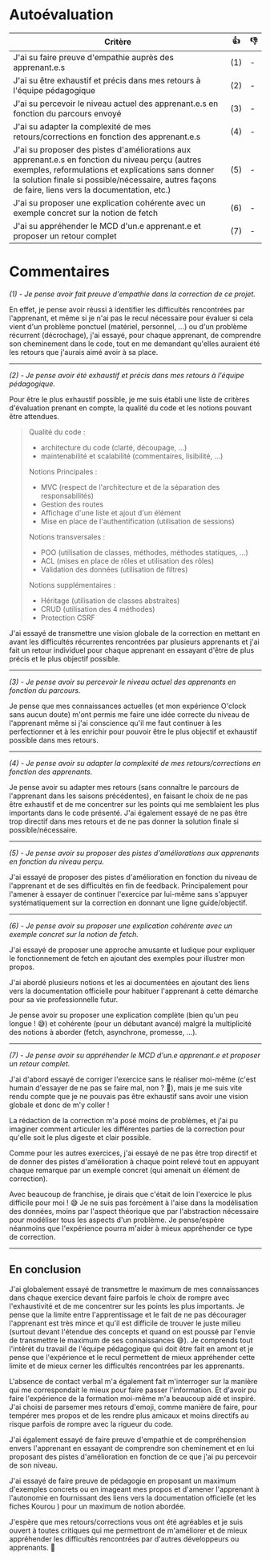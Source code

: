 # Autoévaluation

| Critère                                                                                                                                                                                                                                                      | 👍  | 👎  |
| ------------------------------------------------------------------------------------------------------------------------------------------------------------------------------------------------------------------------------------------------------------ | --- | --- |
| J'ai su faire preuve d'empathie auprès des apprenant.e.s                                                                                                                                                                                                     | (1) | -   |
| J'ai su être exhaustif et précis dans mes retours à l'équipe pédagogique                                                                                                                                                                                     | (2) | -   |
| J'ai su percevoir le niveau actuel des apprenant.e.s en fonction du parcours envoyé                                                                                                                                                                          | (3) | -   |
| J'ai su adapter la complexité de mes retours/corrections en fonction des apprenant.e.s                                                                                                                                                                       | (4) | -   |
| J'ai su proposer des pistes d'améliorations aux apprenant.e.s en fonction du niveau perçu (autres exemples, reformulations et explications sans donner la solution finale si possible/nécessaire, autres façons de faire, liens vers la documentation, etc.) | (5) | -   |
| J'ai su proposer une explication cohérente avec un exemple concret sur la notion de fetch                                                                                                                                                                    | (6) | -   |
| J'ai su appréhender le MCD d'un.e apprenant.e et proposer un retour complet                                                                                                                                                                                  | (7) | -   |

# Commentaires

_(1) - Je pense avoir fait preuve d'empathie dans la correction de ce projet._

En effet, je pense avoir réussi à identifier les difficultés rencontrées par l'apprenant, et même si je n'ai pas le recul nécessaire pour évaluer si cela vient d'un problème ponctuel (matériel, personnel, ...) ou d'un problème récurrent (décrochage), j'ai essayé, pour chaque apprenant, de comprendre son cheminement dans le code, tout en me demandant qu'elles auraient été les retours que j'aurais aimé avoir à sa place.

<hr>

_(2) - Je pense avoir été exhaustif et précis dans mes retours à l'équipe pédagogique._

Pour être le plus exhaustif possible, je me suis établi une liste de critères d'évaluation prenant en compte, la qualité du code et les notions pouvant être attendues.

> Qualité du code :
>
> - architecture du code (clarté, découpage, ...)
> - maintenabilité et scalabilité (commentaires, lisibilité, ...)
>
> Notions Principales :
>
> - MVC (respect de l'architecture et de la séparation des responsabilités)
> - Gestion des routes
> - Affichage d'une liste et ajout d'un élément
> - Mise en place de l'authentification (utilisation de sessions)
>
> Notions transversales :
>
> - POO (utilisation de classes, méthodes, méthodes statiques, ...)
> - ACL (mises en place de rôles et utilisation des rôles)
> - Validation des données (utilisation de filtres)
>
> Notions supplémentaires :
>
> - Héritage (utilisation de classes abstraites)
> - CRUD (utilisation des 4 méthodes)
> - Protection CSRF

J'ai essayé de transmettre une vision globale de la correction en mettant en avant les difficultés récurrentes rencontrées par plusieurs apprenants et j'ai fait un retour individuel pour chaque apprenant en essayant d'être de plus précis et le plus objectif possible.

<hr>

_(3) - Je pense avoir su percevoir le niveau actuel des apprenants en fonction du parcours._

Je pense que mes connaissances actuelles (et mon expérience O'clock sans aucun doute) m'ont permis me faire une idée correcte du niveau de l'apprenant même si j'ai conscience qu'il me faut continuer à les perfectionner et à les enrichir pour pouvoir être le plus objectif et exhaustif possible dans mes retours.

<hr>

_(4) - Je pense avoir su adapter la complexité de mes retours/corrections en fonction des apprenants._

Je pense avoir su adapter mes retours (sans connaître le parcours de l'apprenant dans les saisons précédentes), en faisant le choix de ne pas être exhaustif et de me concentrer sur les points qui me semblaient les plus importants dans le code présenté. J'ai également essayé de ne pas être trop directif dans mes retours et de ne pas donner la solution finale si possible/nécessaire.

<hr>

_(5) - Je pense avoir su proposer des pistes d'améliorations aux apprenants en fonction du niveau perçu._

J'ai essayé de proposer des pistes d'amélioration en fonction du niveau de l'apprenant et de ses difficultés en fin de feedback. Principalement pour l'amener à essayer de continuer l'exercice par lui-même sans s'appuyer systématiquement sur la correction en donnant une ligne guide/objectif.

<hr>

_(6) - Je pense avoir su proposer une explication cohérente avec un exemple concret sur la notion de fetch._

J'ai essayé de proposer une approche amusante et ludique pour expliquer le fonctionnement de fetch en ajoutant des exemples pour illustrer mon propos.

J'ai abordé plusieurs notions et les ai documentées en ajoutant des liens vers la documentation officielle pour habituer l'apprenant à cette démarche pour sa vie professionnelle futur.

Je pense avoir su proposer une explication complète (bien qu'un peu longue ! 😅) et cohérente (pour un débutant avancé) malgré la multiplicité des notions à aborder (fetch, asynchrone, promesse, ...).

<hr>

_(7) - Je pense avoir su appréhender le MCD d'un.e apprenant.e et proposer un retour complet._

J'ai d'abord essayé de corriger l'exercice sans le réaliser moi-même (c'est humain d'essayer de ne pas se faire mal, non ? 🤣), mais je me suis vite rendu compte que je ne pouvais pas être exhaustif sans avoir une vision globale et donc de m'y coller !

La rédaction de la correction m'a posé moins de problèmes, et j'ai pu imaginer comment articuler les différentes parties de la correction pour qu'elle soit le plus digeste et clair possible.

Comme pour les autres exercices, j'ai essayé de ne pas être trop directif et de donner des pistes d'amélioration à chaque point relevé tout en appuyant chaque remarque par un exemple concret (qui amenait un élément de correction).

Avec beaucoup de franchise, je dirais que c'était de loin l'exercice le plus difficile pour moi ! 😅
Je ne suis pas forcément à l'aise dans la modélisation des données, moins par l'aspect théorique que par l'abstraction nécessaire pour modéliser tous les aspects d'un problème. Je pense/espère néanmoins que l'expérience pourra m'aider à mieux appréhender ce type de correction.

<hr>

## En conclusion

J'ai globalement essayé de transmettre le maximum de mes connaissances dans chaque exercice devant faire parfois le choix de rompre avec l'exhaustivité et de me concentrer sur les points les plus importants. Je pense que la limite entre l'apprentissage et le fait de ne pas décourager l'apprenant est très mince et qu'il est difficile de trouver le juste milieu (surtout devant l'étendue des concepts et quand on est poussé par l'envie de transmettre le maximum de ses connaissances 😅). Je comprends tout l'intêrét du travail de l'équipe pédagogique qui doit être fait en amont et je pense que l'expérience et le recul permettent de mieux appréhender cette limite et de mieux cerner les difficultés rencontrées par les apprenants.

L'absence de contact verbal m'a également fait m'interroger sur la manière qui me correspondait le mieux pour faire passer l'information. Et d'avoir pu faire l'expérience de la formation moi-même m'a beaucoup aidé et inspiré. J'ai choisi de parsemer mes retours d'emoji, comme manière de faire, pour tempérer mes propos et de les rendre plus amicaux et moins directifs au risque parfois de rompre avec la rigueur du code.

J'ai également essayé de faire preuve d'empathie et de compréhension envers l'apprenant en essayant de comprendre son cheminement et en lui proposant des pistes d'amélioration en fonction de ce que j'ai pu percevoir de son niveau.

J'ai essayé de faire preuve de pédagogie en proposant un maximum d'exemples concrets ou en imageant mes propos et d'amener l'apprenant à l'autonomie en fournissant des liens vers la documentation officielle (et les fiches Kourou ) pour un maximum de notion abordée.

J'espère que mes retours/corrections vous ont été agréables et je suis ouvert à toutes critiques qui me permettront de m'améliorer et de mieux appréhender les difficultés rencontrées par d'autres développeurs ou apprenants. 👋
